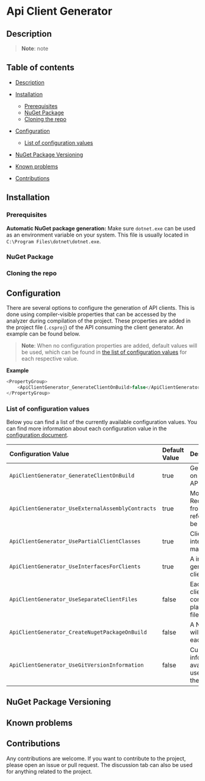 # Api Client Generator 

## Description

> **Note**: note

## Table of contents
- [Description](#Description)
- [Installation](#Installation)
  - [Prerequisites](#Prerequisites)
  - [NuGet Package](#NuGet-Package)
  - [Cloning the repo](#Cloning-the-repo)
- [Configuration](#Configuration)
  - [List of configuration values](#List-of-configuration-values)

- [NuGet Package Versioning](#NuGet-Package-Versioning)
- [Known problems](#Known-problems)
- [Contributions](#Contributions)


## Installation

### Prerequisites

**Automatic NuGet package generation:**
Make sure `dotnet.exe` can be used as an environment variable on your system. This file is usually located in `C:\Program Files\dotnet\dotnet.exe`.

### NuGet Package

### Cloning the repo

## Configuration
There are several options to configure the generation of API clients. This is done using compiler-visible properties that can be accessed by the analyzer during compilation of the project. These properties are added in the project file (`.csproj`) of the API consuming the client generator. An example can be found below.
> **Note**: When no configuration properties are added, default values will be used, which can be found in [the list of configuration values](#List-of-configuration-values) for each respective value.
> 
**Example**

```csharp
<PropertyGroup>
	<ApiClientGenerator_GenerateClientOnBuild>false</ApiClientGenerator_GenerateClientOnBuild>
</PropertyGroup>
```

### List of configuration values 
Below you can find a list of the currently available configuration values. You can find more information about each configuration value in the [configuration document](docs/configuration.md).

| Configuration Value | Default Value |      Description
|:----------|:-------------|:-
| `ApiClientGenerator_GenerateClientOnBuild` | true | Generate client(s) on each build of the API
| `ApiClientGenerator_UseExternalAssemblyContracts` | true | Models used in Requests/Responses from external references will not be generated 
| `ApiClientGenerator_UsePartialClientClasses` | true | Client classes (and interfaces) will be marked partial 
| `ApiClientGenerator_UseInterfacesForClients` | true | A interface will be generated for each client 
| `ApiClientGenerator_UseSeparateClientFiles` | false | Each generated client (for each controller) will be placed in a separate file 
| `ApiClientGenerator_CreateNugetPackageOnBuild` | false | A NuGet package will be created on each build of the API  
| `ApiClientGenerator_UseGitVersionInformation` |false | Current Git version information (if availanle) will be used for versioning the NuGet package 

## NuGet Package Versioning

## Known problems

## Contributions
Any contributions are welcome. If you want to contribute to the project, please open an issue or pull request. The discussion tab can also be used for anything related to the project.